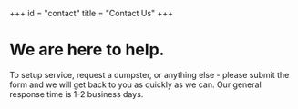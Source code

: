 +++
id = "contact"
title = "Contact Us"
+++

# We are here to help.

To setup service, request a dumpster, or anything else - please submit the form and we will get back to you as quickly as we can. Our general response time is 1-2 business days.